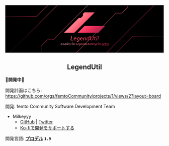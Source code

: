 <div align="center">
<img src="https://github.com/femtoCommunity/LegendUtil/blob/main/Resources/Logo/LegendUtil_Banner.png?raw=true" alt="LegendUtil Banner" title="LegendUtil">
</div>
<h2 align="center">LegendUtil</h2>

**🔧開発中🔧**

開発計画はこちら: https://github.com/orgs/femtoCommunity/projects/1/views/2?layout=board

開発: femto Community Software Development Team
- Milkeyyy
  - [GitHub](https://github.com/Milkeyyy) | [Twitter](https://twitter.com/Milkeyyy_53)
  - [Ko-fiで開発をサポートする](https://ko-fi.com/milkeyyy)

開発言語: [**プロデル**](https://produ.irelang.jp/) **`1.9`**
